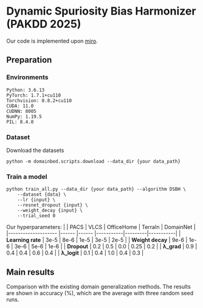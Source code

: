 # Dynamic Spuriosity Bias Harmonizer (PAKDD 2025)
Our code is implemented upon [miro](https://github.com/khanrc/miro).

## Preparation
### Environments
```
Python: 3.6.13
PyTorch: 1.7.1+cu110
Torchvision: 0.8.2+cu110
CUDA: 11.0
CUDNN: 8005
NumPy: 1.19.5
PIL: 8.4.0
```

### Dataset
Download the datasets
```
python -m domainbed.scripts.download --data_dir {your data_path}
```

### Train a model
```
python train_all.py --data_dir {your data_path} --algorithm DSBH \
    --dataset {data} \
    --lr {input} \
    --resnet_dropout {input} \
    --weight_decay {input} \
    --trial_seed 0
```
Our hyperparameters:
|                     | PACS  | VLCS  | OfficeHome | TerraIn | DomainNet |
|-------------------- |------ |------ |-----------|---------|-----------|
| **Learning rate**   | 3e-5  | 8e-6  | 1e-5      | 3e-5    | 2e-5      |
| **Weight decay**    | 9e-6  | 1e-6  | 3e-6      | 5e-6    | 1e-6      |
| **Dropout**         | 0.2   | 0.5   | 0.0       | 0.25    | 0.2       |
| **λ_grad**         | 0.9   | 0.4   | 0.4       | 0.6     | 0.4       |
| **λ_logit**        | 0.1   | 0.4   | 1.0       | 0.4     | 0.3       |

## Main results
Comparison with the existing domain generalization methods. The results are shown in accuracy (%), which are the average with three random seed runs.

